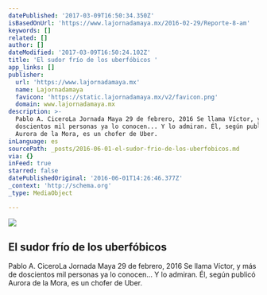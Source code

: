 ```yaml
---
datePublished: '2017-03-09T16:50:34.350Z'
isBasedOnUrl: 'https://www.lajornadamaya.mx/2016-02-29/Reporte-8-am'
keywords: []
related: []
author: []
dateModified: '2017-03-09T16:50:24.102Z'
title: 'El sudor frío de los uberfóbicos '
app_links: []
publisher:
  url: 'https://www.lajornadamaya.mx'
  name: Lajornadamaya
  favicon: 'https://static.lajornadamaya.mx/v2/favicon.png'
  domain: www.lajornadamaya.mx
description: >-
  Pablo A. CiceroLa Jornada Maya 29 de febrero, 2016 Se llama Víctor, y más de
  doscientos mil personas ya lo conocen... Y lo admiran. Él, según publicó
  Aurora de la Mora, es un chofer de Uber.
inLanguage: es
sourcePath: _posts/2016-06-01-el-sudor-frio-de-los-uberfobicos.md
via: {}
inFeed: true
starred: false
datePublishedOriginal: '2016-06-01T14:26:46.377Z'
_context: 'http://schema.org'
_type: MediaObject

---
```

<article style=""><img src="https://s3-us-west-2.amazonaws.com/the-grid-img/p/d6ea996376b5174a021d4729c35808094ddd1b43.jpg" /><h1>El sudor frío de los uberfóbicos </h1><p>Pablo A. CiceroLa Jornada Maya 29 de febrero, 2016 Se llama Víctor, y más de doscientos mil personas ya lo conocen... Y lo admiran. Él, según publicó Aurora de la Mora, es un chofer de Uber.</p></article>